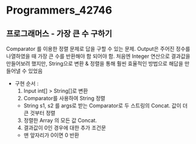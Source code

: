 # Programmers_42746
## 프로그래머스 - 가장 큰 수 구하기
Comparator 를 이용한 정렬 문제로 답을 구할 수 있는 문제.
Output은 주어진 정수를 나열하였을 때 가장 큰 수를 반환해야 함 되어야 함.
처음엔 Integer 연산으로 결과값을 만들어보려 했지만, String으로 변환 & 정렬을 통해 훨씬 효율적인 방법으로 해답을 만들어낼 수 있었음 
- 구현 순서 : 
  1. Input int[] > String[]로 변환
  2. Comparator를 사용하여 String 정렬
    - String s1, s2 를 args로 받는 Comparator로 두 스트링의 Concat. 값이 더 큰 것부터 정렬
  3. 정렬한 Array 의 모든 값 Concat.
  4. 결과값이 0인 경우에 대한 추가 조건문
    - 맨 앞자리가 0이면 0 반환

